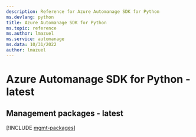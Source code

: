 ```yaml
---
description: Reference for Azure Automanage SDK for Python
ms.devlang: python
title: Azure Automanage SDK for Python
ms.topic: reference
ms.author: lmazuel
ms.service: automanage
ms.data: 10/31/2022
author: lmazuel
---
```

# Azure Automanage SDK for Python - latest

## Management packages - latest
[!INCLUDE [mgmt-packages](automanage-mgmt-index.md)]